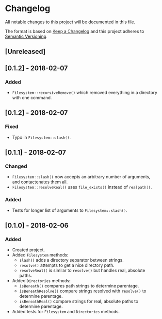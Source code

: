 # Changelog

All notable changes to this project will be documented in this file.

The format is based on [Keep a Changelog](http://keepachangelog.com/en/1.0.0/)
and this project adheres to [Semantic Versioning](http://semver.org/spec/v2.0.0.html).

## [Unreleased]

## [0.1.2] - 2018-02-07

### Added

- `Filesystem::recursiveRemove()` which removed everything in a directory with
  one command.

## [0.1.2] - 2018-02-07

### Fixed

- Typo in `Filesystem::slash()`.

## [0.1.1] - 2018-02-07

### Changed

- `Filesystem::slash()` now accepts an arbitrary number of arguments, and
  contactenates them all.
- `Filesystem::resolveReal()` uses `file_exists()` instead of `realpath()`.

### Added

- Tests for longer list of arguments to `Filesystem::slash()`.

## [0.1.0] - 2018-02-06

### Added

- Created project.
- Added `Filesystem` methods:
  - `slash()` adds a directory separator between strings.
  - `resolve()` attempts to get a nice directory path.
  - `resolveReal()` is similar to `resolve()` but handles real, absolute paths.
- Added `Directories` methods:
  - `isBeneath()` compares path strings to determine parentage.
  - `isBeneathResolve()` compare strings resolved with `resolve()` to determine
    parentage.
  - `isBeneathReal()` compare strings for real, absolute paths to determine
    parentage.
- Added tests for `Filesystem` and `Directories` methods.